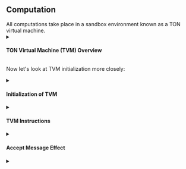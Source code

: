 
## Computation

</summary>
All computations take place in a sandbox environment known as a TON virtual machine.

<details>
  <summary>
    
  #### TON Virtual Machine (TVM) Overview    
  </summary>


The TON Smart Contracts operate on the TON Virtual Machine (TVM), utilizing the stack principle for efficiency and ease of implementation.

This virtual machine is crafted specially for smart contract processing. All data structure used in the environment is made of Cells. We can consider all information presented in TON Blockchain as a database compromised as Cell. So every record in this database has a unique index known as a hash of Cell. Why knowing this fact matters, because we have access to this context in **TVM** _TODO_.
Another aspect of this place where all processing takes place (TVM) is the stack-oriented characteristics. We can consider This place as a function that received the previous state and received messages as input and, the new state and outgoing message as output.
It is obvious that This function is not a pure function as it has side effects. It means it is impossible to have two states identical.
knowing this fact is crucial because this characteristic has two important consequences. First, we can consider even one smart contract as one separate Blockchain. Second This aspect by itself prevents double spending.
It needs more explanation.

As all we know hash function that is pillar of the blockchain industry works as follows.
we can not find two identical series as bits that result in the same hash. So as we all know one of the data presented in each smart contract is the public key of the owner. This public key itself is a hash of random bits that are resilient enough to be considered by others.
So we always have distinct series of bits, that result in a completely different hash.

When the message arrives TVM is initialized, and all data and instruction that was saved in this smart contract, are available for processing.
The first thing smart contract should pay for rent, by its balance. If here balance is insufficient message processing is discarded.
the second phase is credit. It means the balance accompaniment with a received message will added to the balance of the smart contract.
after this phase computation by watching credit starts, will result in an error or new state and maybe an outgoing message.

from this point on, every instruction has its own gas fee. It means dealing with a large array of data has more expense than dealing simple data structure.

#### Transactions and Phases

When events occur on an account in a TON chain, it triggers a transaction. Transactions consist of up to five phases:

1. **Storage Phase**: Calculates storage fees.
2. **Credit Phase**: Calculates the contract balance considering incoming message value and storage fees.
3. **Compute Phase**: Executes the contract, yielding results like `exit_code`, `actions`, etc.
4. **Action Phase**: Processes actions if the compute phase is successful.
5. **Bounce Phase**: Forms a bounce message if the compute phase fails.

#### Compute Phase

The compute phase is where TVM execution occurs, and the TVM state is crucial in this process.

#### TVM State

The TVM state comprises:
- **Stack**: Last-input-first-output stack machine.
- **Control Registers**: Up to 16 variables are directly set and read during execution.
- **Current Continuation**: Describes the currently executed instruction sequence.
- **Current Codepage**: The version of TVM in use.
- **Gas Limits**: Four integers representing current, maximal, remaining gas, and gas credit.
- **Library Context**: HashMap of libraries callable by TVM.

#### TVM as a Stack Machine

TVM operates as a stack machine with variable types like Integer, Tuple, and Null, and distinct cell flavors like Cell, Slice, Builder, and Continuation.

#### Control Registers

Notable control registers include `c0` (next continuation), `c4` (root of persistent data), `c5` (output actions), etc.


</details>

Now let's look at TVM initialization more closely:
<details>
  

<summary>

#### Initialization of TVM

</summary>

## TVM Initialization Process

### Control Registers Initialization

1. **Current Continuation (cc):** Initialized using the cell slice from the `code` section of the smart contract. If the account is frozen or uninitialized, the code must be supplied in the `init` field of the incoming message.

2. **Current TVM Codepage (cp):** Set to the default value, 0. Can be switched using `SETCODEPAGE` if needed.

3. **Gas Values:** Initialized according to Credit phase results.

4. **Libraries (Library Context):** Computed based on the global library environment, local library environment of the smart contract, and the `library` field of the incoming message.

5. **Stack Initialization:** Depends on the event causing the transaction (internal message, external message, tick-tock, split prepare, merge install).

6. **Control Registers c0 to c5:** Initialized with specific continuations and data related to the smart contract's code, data, and actions.

### Library Context

- The library context is a hashmap mapping 256-bit cell hashes to the corresponding cells. It is computed by combining the global library environment, the local library environment of the smart contract, and the `library` field of the incoming message.

### Stack Initialization

- Stack initialization varies based on the transaction event:
  - Internal Message: Initializes stack with smart contract balance, inbound message details, and function selector.
  - External Message: Similar to internal message with modifications for external messages.
  - Tick and Tock: Initializes stack with account balance, address, transaction type, and function selector.
  - Split Prepare: Initializes stack with account balances, split information, addresses, and function selector.
  - Merge Install: Initializes stack with balances, message, state, split information, addresses, and function selector.

### Control Register c5 (Output Actions)

- Accumulates output actions in a linked list structure.
- Possible actions include sending messages, setting opcode, reserving currency, and changing the library.

### Control Register c7 (Temporary Data)

- Contains the root of temporary data as a Tuple, including blockchain context data such as time, global config, actions, messages sent, logical times, balance, address, and global config.


</details>
  <details>
  
<summary>
  

#### TVM Instructions

</summary>
Explore the [list of TVM instructions](https://docs.ton.org/learn/tvm-instructions/tvm-overview) for a comprehensive understanding.

### Result of TVM Execution

In addition to `exit_code` and consumed gas data, TVM indirectly outputs:
- `c4` register: The cell is stored as new `data` of the smart contract.
- `c5` register: List of output actions, recursively referencing the last action.

This overview provides a foundational understanding of TON Smart Contracts' execution on TVM.



</details>

<details>
  
<summary>
  
#### Accept Message Effect
</summary> 
   The `ACCEPT` instruction in the context of smart contracts is a fundamental operation related to gas management. Gas is a unit that represents the computational resources consumed by the execution of instructions in a smart contract on the TON blockchain.
   
   Here's a breakdown of the `ACCEPT` instruction:
   
   - **Purpose**: The primary purpose of the `ACCEPT` instruction is to signal the agreement of the smart contract to allocate additional gas for the continuation of the current transaction. External messages, which may not bring any value or gas with themselves, often require the smart contract to allocate gas for their processing.
   
   - **Gas Limit Adjustment**: The instruction sets the current gas limit (`g_l`) to its maximal allowed value (`g_m`). Additionally, it resets the gas credit (`g_c`) to zero. The gas credit represents the accumulated unused gas from previous computations. The gas reserve (`g_r`) is then decreased by the gas credit. In other words, the smart contract agrees to buy some gas to complete the current transaction.
   
   - **Gas Credit Reset**: By resetting the gas credit to zero, the smart contract ensures that only the gas allocated explicitly using `ACCEPT` will be considered for the current transaction. This is crucial for managing gas consumption accurately.
   
   - **Exception Handling**: If the gas consumed so far (including the present instruction) exceeds the resulting value of `g_l`, an unhandled out-of-gas exception is thrown before setting new gas limits. This ensures that the execution is stopped if the allocated gas is not sufficient to complete the transaction.
   
   - **External Message Processing**: External messages, which are often used for communication between smart contracts, may not provide gas or value. The `ACCEPT` instruction allows the smart contract to allocate the necessary gas to process these messages effectively.
   
   In summary, the `ACCEPT` instruction is a critical component in the gas management strategy of smart contracts. It enables the smart contract to allocate additional gas for processing external messages, ensuring the successful execution of transactions that involve such messages. This instruction plays a vital role in maintaining the integrity and functionality of smart contracts on the TON blockchain.
   
   
   - Certainly! Let's categorize and explain each type of message provided:
   
   ### Message Categories and Descriptions:
   
   1. **Code Snippet:**
      - **Description:** These messages contain snippets of code written in the TON programming language. The code appears to be related to smart contracts and cryptographic operations on the TON blockchain.
      - **Purpose:** To illustrate specific instructions and operations in the TON programming language.
   
   2. **Keyword List:**
      - **Description:** These messages list numerous keywords related to dictionary operations, smart contracts, gas management, random number generation, configuration parameters, global variables, and hashing.
      - **Purpose:** To highlight the diverse set of terms and concepts present in the provided TON code snippet.
   
   3. **Question about Dictionary Operations:**
      - **Description:** The user seeks an overview of dictionary-related operations mentioned in the provided code snippet. The operations include various combinations of DICT and PFXDICT instructions.
      - **Purpose:** To understand the functionality and variations of dictionary operations in the TON programming language.
   
   4. **Explanation of ACCEPT Instruction:**
      - **Description:** The user requests an explanation of the `ACCEPT` instruction in the context of smart contracts. The explanation covers the purpose, gas limit adjustment, gas credit reset, exception handling, and external message processing.
      - **Purpose:** To clarify the role and significance of the `ACCEPT` instruction in gas management within smart contracts on the TON blockchain.
   
   ### Summary:
   
   The provided messages predominantly revolve around understanding and explaining aspects of the TON programming language, particularly related to smart contracts, gas management, and cryptographic operations. The user is seeking detailed insights into specific instructions and their functionalities, showcasing a focus on comprehending the intricacies of TON blockchain development.
   
   If you have more specific questions or if there's a particular aspect you'd like to delve deeper into, feel free to ask!
   

</details>

</details>


<details>
  <summary>
    
